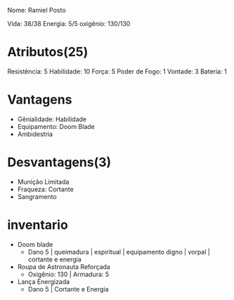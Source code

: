 Nome: Ramiel
Posto

Vida: 38/38
Energia: 5/5
oxigênio: 130/130

# Atributos(25)
Resistência: 5
Habilidade: 10
Força: 5
Poder de Fogo: 1
Vontade: 3
Bateria: 1


# Vantagens
- Gênialidade: Habilidade
- Equipamento: Doom Blade
- Ambidestria

# Desvantagens(3)
- Munição Limitada
- Fraqueza: Cortante
- Sangramento

# inventario
- Doom blade
	- Dano 5 | queimadura | espiritual | equipamento digno | vorpal | cortante e energia
- Roupa de Astronauta Reforçada
	- Oxigênio: 130 | Armadura: 5
- Lança Energizada 
	- Dano 5 | Cortante e Energia

